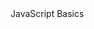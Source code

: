 <!DOCTYPE html>JavaScript Basics 
<html lang="en-US">

<head>
    <meta charset="UTF-8">
    <meta name="viewport" content="width=device-width, initial-scale=1">
    <title>An empty page</title>
</head>

<body>

</body>

<script>
    var date = new Date();
    document.body.innerHTML = "<h1>Today is: " + date + "</h1>";
</script>

</html>
